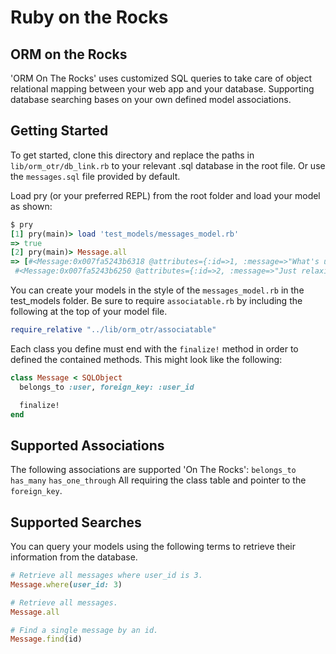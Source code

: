 # Ruby on the Rocks

## ORM on the Rocks

'ORM On The Rocks' uses customized SQL queries to take care of object relational mapping between your web app and your database. Supporting database searching bases on your own defined model associations.

## Getting Started

To get started, clone this directory and replace the paths in `lib/orm_otr/db_link.rb` to your relevant .sql database in the root file. Or use the `messages.sql` file provided by default.

Load pry (or your preferred REPL) from the root folder and load your model as shown:
```ruby
$ pry
[1] pry(main)> load 'test_models/messages_model.rb'
=> true
[2] pry(main)> Message.all
=> [#<Message:0x007fa5243b6318 @attributes={:id=>1, :message=>"What's up everybody?", :user_id=>1}>,
 #<Message:0x007fa5243b6250 @attributes={:id=>2, :message=>"Just relaxing over here.", :user_id=>2}>]
```

You can create your models in the style of the `messages_model.rb` in the test_models folder. Be sure to require `associatable.rb` by including the following at the top of your model file.

```ruby
require_relative "../lib/orm_otr/associatable"
```

Each class you define must end with the `finalize!` method in order to defined the contained methods. This might look like the following:

```ruby
class Message < SQLObject
  belongs_to :user, foreign_key: :user_id

  finalize!
end
```

## Supported Associations

The following associations are supported 'On The Rocks':
`belongs_to`
`has_many`
`has_one_through`
All requiring the class table and pointer to the `foreign_key`.

## Supported Searches

You can query your models using the following terms to retrieve their information from the database.

```ruby
# Retrieve all messages where user_id is 3.
Message.where(user_id: 3)

# Retrieve all messages.
Message.all

# Find a single message by an id.
Message.find(id)

```
